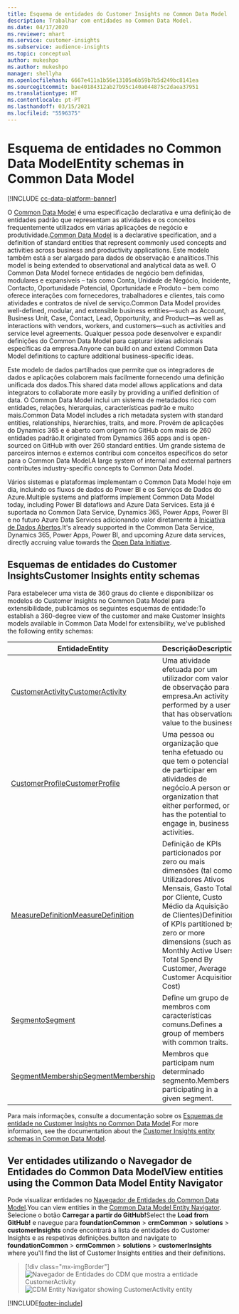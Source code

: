 ```yaml
---
title: Esquema de entidades do Customer Insights no Common Data Model
description: Trabalhar com entidades no Common Data Model.
ms.date: 04/17/2020
ms.reviewer: mhart
ms.service: customer-insights
ms.subservice: audience-insights
ms.topic: conceptual
author: mukeshpo
ms.author: mukeshpo
manager: shellyha
ms.openlocfilehash: 6667e411a1b56e13105a6b59b7b5d249bc8141ea
ms.sourcegitcommit: bae40184312ab27b95c140a044875c2daea37951
ms.translationtype: HT
ms.contentlocale: pt-PT
ms.lasthandoff: 03/15/2021
ms.locfileid: "5596375"
---
```

# <a name="entity-schemas-in-common-data-model"></a><span data-ttu-id="7ac2d-103">Esquema de entidades no Common Data Model</span><span class="sxs-lookup"><span data-stu-id="7ac2d-103">Entity schemas in Common Data Model</span></span>

[!INCLUDE [cc-data-platform-banner](../includes/cc-data-platform-banner.md)]

<span data-ttu-id="7ac2d-104">O [Common Data Model](/common-data-model/) é uma especificação declarativa e uma definição de entidades padrão que representam as atividades e os conceitos frequentemente utilizados em várias aplicações de negócio e produtividade.</span><span class="sxs-lookup"><span data-stu-id="7ac2d-104">[Common Data Model](/common-data-model/) is a declarative specification, and a definition of standard entities that represent commonly used concepts and activities across business and productivity applications.</span></span> <span data-ttu-id="7ac2d-105">Este modelo também está a ser alargado para dados de observação e analíticos.</span><span class="sxs-lookup"><span data-stu-id="7ac2d-105">This model is being extended to observational and analytical data as well.</span></span> <span data-ttu-id="7ac2d-106">O Common Data Model fornece entidades de negócio bem definidas, modulares e expansíveis – tais como Conta, Unidade de Negócio, Incidente, Contacto, Oportunidade Potencial, Oportunidade e Produto – bem como oferece interações com fornecedores, trabalhadores e clientes, tais como atividades e contratos de nível de serviço.</span><span class="sxs-lookup"><span data-stu-id="7ac2d-106">Common Data Model provides well-defined, modular, and extensible business entities—such as Account, Business Unit, Case, Contact, Lead, Opportunity, and Product—as well as interactions with vendors, workers, and customers—such as activities and service level agreements.</span></span> <span data-ttu-id="7ac2d-107">Qualquer pessoa pode desenvolver e expandir definições do Common Data Model para capturar ideias adicionais específicas da empresa.</span><span class="sxs-lookup"><span data-stu-id="7ac2d-107">Anyone can build on and extend Common Data Model definitions to capture additional business-specific ideas.</span></span>

<span data-ttu-id="7ac2d-108">Este modelo de dados partilhados que permite que os integradores de dados e aplicações colaborem mais facilmente fornecendo uma definição unificada dos dados.</span><span class="sxs-lookup"><span data-stu-id="7ac2d-108">This shared data model allows applications and data integrators to collaborate more easily by providing a unified definition of data.</span></span> <span data-ttu-id="7ac2d-109">O Common Data Model inclui um sistema de metadados rico com entidades, relações, hierarquias, características padrão e muito mais.</span><span class="sxs-lookup"><span data-stu-id="7ac2d-109">Common Data Model includes a rich metadata system with standard entities, relationships, hierarchies, traits, and more.</span></span> <span data-ttu-id="7ac2d-110">Provém de aplicações do Dynamics 365 e é aberto com origem no GitHub com mais de 260 entidades padrão.</span><span class="sxs-lookup"><span data-stu-id="7ac2d-110">It originated from Dynamics 365 apps and is open-sourced on GitHub with over 260 standard entities.</span></span> <span data-ttu-id="7ac2d-111">Um grande sistema de parceiros internos e externos contribui com conceitos específicos do setor para o Common Data Model.</span><span class="sxs-lookup"><span data-stu-id="7ac2d-111">A large system of internal and external partners contributes industry-specific concepts to Common Data Model.</span></span>

<span data-ttu-id="7ac2d-112">Vários sistemas e plataformas implementam o Common Data Model hoje em dia, incluindo os fluxos de dados do Power BI e os Serviços de Dados do Azure.</span><span class="sxs-lookup"><span data-stu-id="7ac2d-112">Multiple systems and platforms implement Common Data Model today, including Power BI dataflows and Azure Data Services.</span></span> <span data-ttu-id="7ac2d-113">Esta já é suportada no Common Data Service, Dynamics 365, Power Apps, Power BI e no futuro Azure Data Services adicionando valor diretamente à [Iniciativa de Dados Abertos](https://www.microsoft.com/open-data-initiative).</span><span class="sxs-lookup"><span data-stu-id="7ac2d-113">It's already supported in the Common Data Service, Dynamics 365, Power Apps, Power BI, and upcoming Azure data services, directly accruing value towards the [Open Data Initiative](https://www.microsoft.com/open-data-initiative).</span></span>

## <a name="customer-insights-entity-schemas"></a><span data-ttu-id="7ac2d-114">Esquemas de entidades do Customer Insights</span><span class="sxs-lookup"><span data-stu-id="7ac2d-114">Customer Insights entity schemas</span></span>

<span data-ttu-id="7ac2d-115">Para estabelecer uma vista de 360 graus do cliente e disponibilizar os modelos do Customer Insights no Common Data Model para extensibilidade, publicámos os seguintes esquemas de entidade:</span><span class="sxs-lookup"><span data-stu-id="7ac2d-115">To establish a 360-degree view of the customer and make Customer Insights models available in Common Data Model for extensibility, we've published the following entity schemas:</span></span>

| <span data-ttu-id="7ac2d-116">Entidade</span><span class="sxs-lookup"><span data-stu-id="7ac2d-116">Entity</span></span> | <span data-ttu-id="7ac2d-117">Descrição</span><span class="sxs-lookup"><span data-stu-id="7ac2d-117">Description</span></span> |
|---------|---------|
|[<span data-ttu-id="7ac2d-118">CustomerActivity</span><span class="sxs-lookup"><span data-stu-id="7ac2d-118">CustomerActivity</span></span>](/common-data-model/schema/core/applicationcommon/foundationcommon/crmcommon/solutions/customerinsights/customeractivity) | <span data-ttu-id="7ac2d-119">Uma atividade efetuada por um utilizador com valor de observação para a empresa.</span><span class="sxs-lookup"><span data-stu-id="7ac2d-119">An activity performed by a user that has observational value to the business.</span></span> |
|[<span data-ttu-id="7ac2d-120">CustomerProfile</span><span class="sxs-lookup"><span data-stu-id="7ac2d-120">CustomerProfile</span></span>](/common-data-model/schema/core/applicationcommon/foundationcommon/crmcommon/solutions/customerinsights/customerprofile) | <span data-ttu-id="7ac2d-121">Uma pessoa ou organização que tenha efetuado ou que tem o potencial de participar em atividades de negócio.</span><span class="sxs-lookup"><span data-stu-id="7ac2d-121">A person or organization that either performed, or has the potential to engage in, business activities.</span></span> |
|[<span data-ttu-id="7ac2d-122">MeasureDefinition</span><span class="sxs-lookup"><span data-stu-id="7ac2d-122">MeasureDefinition</span></span>](/common-data-model/schema/core/applicationcommon/foundationcommon/crmcommon/solutions/customerinsights/measuredefinition) | <span data-ttu-id="7ac2d-123">Definição de KPIs particionados por zero ou mais dimensões (tal como, Utilizadores Ativos Mensais, Gasto Total por Cliente, Custo Médio da Aquisição de Clientes)</span><span class="sxs-lookup"><span data-stu-id="7ac2d-123">Definition of KPIs partitioned by zero or more dimensions (such as Monthly Active Users, Total Spend By Customer, Average Customer Acquisition Cost)</span></span> |
|[<span data-ttu-id="7ac2d-124">Segmento</span><span class="sxs-lookup"><span data-stu-id="7ac2d-124">Segment</span></span>](/common-data-model/schema/core/applicationcommon/foundationcommon/crmcommon/solutions/customerinsights/segment) | <span data-ttu-id="7ac2d-125">Define um grupo de membros com características comuns.</span><span class="sxs-lookup"><span data-stu-id="7ac2d-125">Defines a group of members with common traits.</span></span> |
|[<span data-ttu-id="7ac2d-126">SegmentMembership</span><span class="sxs-lookup"><span data-stu-id="7ac2d-126">SegmentMembership</span></span>](/common-data-model/schema/core/applicationcommon/foundationcommon/crmcommon/solutions/customerinsights/segmentmembership) | <span data-ttu-id="7ac2d-127">Membros que participam num determinado segmento.</span><span class="sxs-lookup"><span data-stu-id="7ac2d-127">Members participating in a given segment.</span></span> |

<span data-ttu-id="7ac2d-128">Para mais informações, consulte a documentação sobre os [Esquemas de entidade no Customer Insights no Common Data Model](/common-data-model/schema/core/applicationcommon/foundationcommon/crmcommon/solutions/customerinsights/overview).</span><span class="sxs-lookup"><span data-stu-id="7ac2d-128">For more information, see the documentation about the [Customer Insights entity schemas in Common Data Model](/common-data-model/schema/core/applicationcommon/foundationcommon/crmcommon/solutions/customerinsights/overview).</span></span>

## <a name="view-entities-using-the-common-data-model-entity-navigator"></a><span data-ttu-id="7ac2d-129">Ver entidades utilizando o Navegador de Entidades do Common Data Model</span><span class="sxs-lookup"><span data-stu-id="7ac2d-129">View entities using the Common Data Model Entity Navigator</span></span>

<span data-ttu-id="7ac2d-130">Pode visualizar entidades no [Navegador de Entidades do Common Data Model](https://microsoft.github.io/CDM/).</span><span class="sxs-lookup"><span data-stu-id="7ac2d-130">You can view entities in the [Common Data Model Entity Navigator](https://microsoft.github.io/CDM/).</span></span> <span data-ttu-id="7ac2d-131">Selecione o botão **Carregar a partir do GitHub!**</span><span class="sxs-lookup"><span data-stu-id="7ac2d-131">Select the **Load from GitHub!**</span></span> <span data-ttu-id="7ac2d-132">e navegue para **foundationCommon** > **crmCommon** > **solutions** > **customerInsights** onde encontrará a lista de entidades do Customer Insights e as respetivas definições.</span><span class="sxs-lookup"><span data-stu-id="7ac2d-132">button and navigate to **foundationCommon** > **crmCommon** > **solutions** > **customerInsights** where you'll find the list of Customer Insights entities and their definitions.</span></span>
> [!div class="mx-imgBorder"]
> <span data-ttu-id="7ac2d-133">![Navegador de Entidades do CDM que mostra a entidade CustomerActivity](media/CDM-entity-navigator.png "Navegador de Entidades do CDM que mostra a entidade CustomerActivity")</span><span class="sxs-lookup"><span data-stu-id="7ac2d-133">![CDM Entity Navigator showing CustomerActivity entity](media/CDM-entity-navigator.png "CDM Entity Navigator showing CustomerActivity entity")</span></span>


[!INCLUDE[footer-include](../includes/footer-banner.md)]